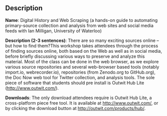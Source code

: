 ## Description

**Name**: Digital History and Web Scraping (a hands-on guide to automating primary-source collection and analysis from web sites and social media feeds with Ian Milligan, University of Waterloo)

**Description (2-3 sentences)**: There are so many exciting sources online – but how to find them?This workshop takes attendees through the process of finding sources online, both based on the Web as well as in social media, before briefly discussing various ways to preserve and analyze this material. Most of the class can be done in the web browser, as we explore various source repositories and several web-browser based tools (notably import.io, webrecorder.io), repositories (from Zenodo.org to GitHub.org), the Doc Now web tool for Twitter collection, and analysis tools. The sole piece of software that students should pre install is Outwit Hub Lite (http://www.outwit.com/).

**Downloads**: The only download attendees require is Outwit Hub Lite, a cross-platform piece free tool. It is available at http://www.outwit.com/, or by clicking the download button at http://outwit.com/products/hub/. 

